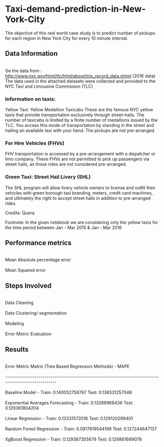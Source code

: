 # Taxi-demand-prediction-in-New-York-City
The objective of this real world case study is to predict number of pickups for each region in New York City for every 10 minute interval.
## Data Information
<br>Ge the data from : http://www.nyc.gov/html/tlc/html/about/trip_record_data.shtml (2016 data) <br/>The data used in the attached datasets were collected and provided to the NYC Taxi and Limousine Commission (TLC)

### Information on taxis:
Yellow Taxi: Yellow Medallion Taxicabs
These are the famous NYC yellow taxis that provide transportation exclusively through street-hails. The number of taxicabs is limited by a finite number of medallions issued by the TLC. You access this mode of transportation by standing in the street and hailing an available taxi with your hand. The pickups are not pre-arranged.

### For Hire Vehicles (FHVs)
FHV transportation is accessed by a pre-arrangement with a dispatcher or limo company. These FHVs are not permitted to pick up passengers via street hails, as those rides are not considered pre-arranged.

### Green Taxi: Street Hail Livery (SHL)
The SHL program will allow livery vehicle owners to license and outfit their vehicles with green borough taxi branding, meters, credit card machines, and ultimately the right to accept street hails in addition to pre-arranged rides.

Credits: Quora

Footnote:
In the given notebook we are considering only the yellow taxis for the time period between Jan - Mar 2015 & Jan - Mar 2016
## Performance metrics
<br>Mean Absolute percentage error<br/>
<br>Mean Squared error<br/>
## Steps Involved 
<br>Data Cleaning<br/>
<br>Data Clustering/ segmentation<br/>
<br>Modeling<br/>
<br>Error Metric Evaluation<br/>
## Results
<br>Error Metric Matrix (Tree Based Regression Methods) -  MAPE <br/>
<br>--------------------------------------------------------------------------------------------------------<br/>
<br>Baseline Model -                             Train:  0.140052758787       Test:  0.136531257048<br/>
<br>Exponential Averages Forecasting -           Train:  0.13289968436        Test:  0.129361804204<br/>
<br>Linear Regression -                          Train:  0.13331572016        Test:  0.129120299401<br/>
<br>Random Forest Regression -                   Train:  0.0917619544199      Test:  0.127244647137<br/>
<br>XgBoost Regression -                         Train:  0.129387355679       Test:  0.126861699078<br/>
